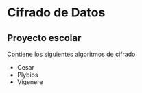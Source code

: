 # Cifrado de Datos

## Proyecto escolar

Contiene los siguientes algoritmos de cifrado

- Cesar
- Plybios
- Vigenere
